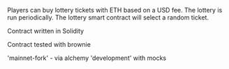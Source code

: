 Players can buy lottery tickets with ETH based on a USD fee.
The lottery is run periodically.
The lottery smart contract will select a random ticket.

Contract written in Solidity

Contract tested with brownie

'mainnet-fork' - via alchemy
'development' with mocks